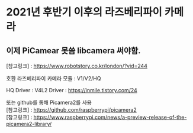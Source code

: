 # 2021년 후반기 이후의 라즈베리파이 카메라
## 이제 PiCamear 못씀 libcamera 써야함.
[참고링크] : https://www.robotstory.co.kr/london/?vid=244

호환 라즈베리파이 카메라 모듈 : V1/V2/HQ


HQ Driver : V4L2 Driver : https://inmile.tistory.com/24 

또는 github를 통해 Picamera2를 사용 \
[참고링크] : https://github.com/raspberrypi/picamera2 \
[참고링크] : https://www.raspberrypi.com/news/a-preview-release-of-the-picamera2-library/ 

